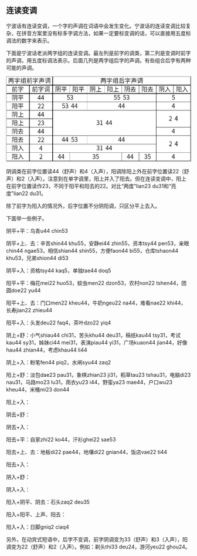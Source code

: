## 连读变调

宁波话有连读变调，一个字的声调在词语中会发生变化。宁波话的连读变调比较复杂，在拼音方案里没有标多字调方法，如果一定要标变调的话，可以直接用五度标调法的数字来表示。

下面是宁波话老派两字组的连读变调。最左列是前字的调类，第二列是变调时前字的声调，用五度标调法表示。后面几列是两字组后字的声调。有些组合后字有两种可能的声调。

![两字组变调](两字组变调.png)

阴调类在前字位置读44（舒声）和4（入声），阳调除阳上外在前字位置读22（舒声）和2（入声）。注意到在单字调里，阳上并入了阳去。但在连读变调中，阳上在前字位置读作23，不同于阳平和阳去的22。对比“两度”lian23 du31和“亮度”lian22 du31。

除了前字为阳入的情况外，后字位置不分阴阳调，只区分平上去入。

下面举一些例子。

阴平+平：乌青u44 chin53

阴平+上、去：辛苦shin44 khu55，安静ei44 zhin55，资本tsy44 pen53，亲眼chin44 ngae53，相信shian44 shin55，方便faon44 bi55，仓库tshaon44 khu53，兄弟shion44 di53

阴平+入：资格tsy44 kaq5，单独tae44 doq5

阳平+平：梅花mei22 huo53，蚊虫men22 dzon53，农村non22 tshen44，团圆doe22 yu44

阳平+上、去：门口men22 kheu44，牛奶ngeu22 na44，难看nae22 khi44，长寿jian22 zhieu44

阳平+入：头发deu22 faq4，茶叶dzo22 yiq4

阴上+舒：小气shiau44 chi31，苦头khu44 deu31，稿纸kau44 tsy31，考试kau44 sy31，姊妹ci44 mei31，表演piau44 yi31，广场kuaon44 jian44，好像hau44 zhian44，考虑khau44 li44

阴上+入：粉笔fen44 piq2，水闸syu44 zaq2

阳上+舒：淡包dae23 pau31，象棋zhian23 ji31，稻草tau23 tshau31，电脑di23 nau31，马路mo23 lu31，雨衣yu23 i44，野蛮ya23 mae44，户口wu23 kheu44，米桶mi23 don44

阳上+入：

阴去+舒：

阴去+入：

阳去+平：自家zhi22 ko44，汗衫ghei22 sae53

阳去+上、去：地板di22 pae44，地壤di22 gnian44，饭店vae22 ti44

阳去+入：

阴入+舒：

阴入+入：

阳入+阴平、阴去：石头zaq2 deu35

阳入+阳平、上声、阳去：

阳入+入：日脚gniq2 ciaq4

另外，在动宾式短语中，后字不变调，前字阴调变为33（舒声）和3（入声），阳调变为22（舒声）和2（入声）。例如：剃头thi33 deu24，游河yeu22 ghou24。

